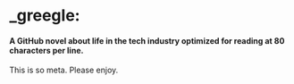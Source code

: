 _greegle:
=========
#### A GitHub novel about life in the tech industry optimized for reading at 80 characters per line.


This is so meta. Please enjoy.
